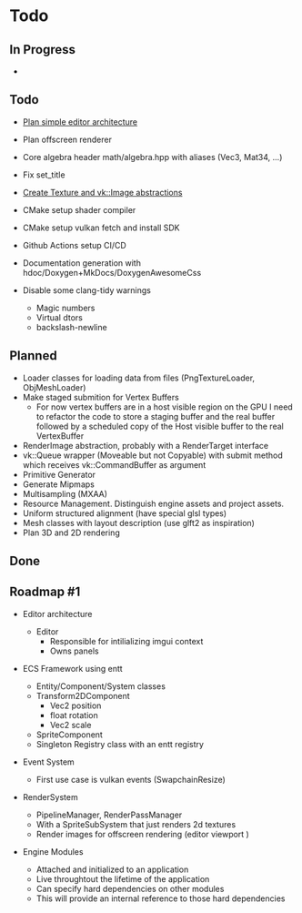  # Todo

## In Progress

- 

## Todo

- [Plan simple editor architecture](api_design.md)
- Plan offscreen renderer
- Core algebra header math/algebra.hpp with aliases (Vec3, Mat34, ...)
- Fix set_title

- [Create Texture and vk::Image abstractions](api_design.md)

- CMake setup shader compiler
- CMake setup vulkan fetch and install SDK
- Github Actions setup CI/CD
- Documentation generation with hdoc/Doxygen+MkDocs/DoxygenAwesomeCss
- Disable some clang-tidy warnings
    - Magic numbers
    - Virtual dtors
    - backslash-newline

## Planned

- Loader classes for loading data from files (PngTextureLoader, ObjMeshLoader)
- Make staged submition for Vertex Buffers
    - For now vertex buffers are in a host visible region on the GPU
    I need to refactor the code to store a staging buffer and the real buffer
    followed by a scheduled copy of the Host visible buffer to the real VertexBuffer
- RenderImage abstraction, probably with a RenderTarget interface
- vk::Queue wrapper (Moveable but not Copyable) with submit method which receives vk::CommandBuffer as argument
- Primitive Generator
- Generate Mipmaps
- Multisampling (MXAA)
- Resource Management. Distinguish engine assets and project assets.
- Uniform structured alignment (have special glsl types)
- Mesh classes with layout description (use glft2 as inspiration)
- Plan 3D and 2D rendering

## Done

## Roadmap #1

- Editor architecture
    - Editor
        - Responsible for intilializing imgui context
        - Owns panels

- ECS Framework using entt
    - Entity/Component/System classes
    - Transform2DComponent
        - Vec2 position
        - float rotation
        - Vec2 scale
    - SpriteComponent
    - Singleton Registry class with an entt registry

- Event System
    - First use case is vulkan events (SwapchainResize)

- RenderSystem
    - PipelineManager, RenderPassManager
    - With a SpriteSubSystem that just renders 2d textures
    - Render images for offscreen rendering (editor viewport )

- Engine Modules
    - Attached and initialized to an application
    - Live throughtout the lifetime of the application
    - Can specify hard dependencies on other modules
    - This will provide an internal reference to those hard dependencies

<!-- 
References:
- GPU Driven Rendering (https://vkguide.dev/docs/gpudriven)
-->